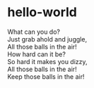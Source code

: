 hello-world
===========

What can you do?  
Just grab ahold and juggle,  
All those balls in the air!  
How hard can it be?  
So hard it makes you dizzy,  
All those balls in the air!  
Keep those balls in the air!  
